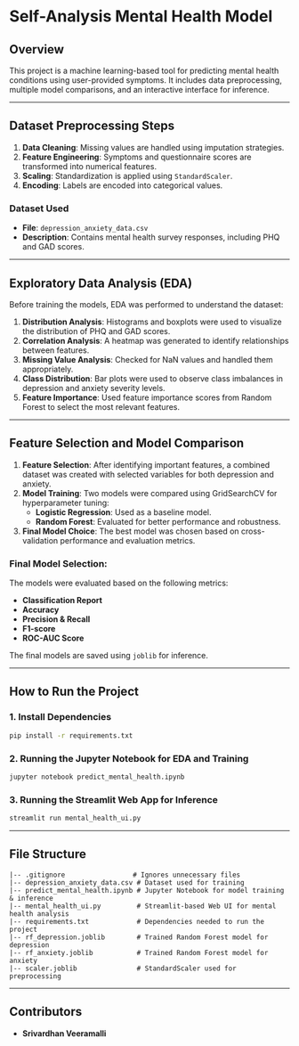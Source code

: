 # Self-Analysis Mental Health Model

## Overview

This project is a machine learning-based tool for predicting mental health conditions using user-provided symptoms. It includes data preprocessing, multiple model comparisons, and an interactive interface for inference.

---

## Dataset Preprocessing Steps

1. **Data Cleaning**: Missing values are handled using imputation strategies.
2. **Feature Engineering**: Symptoms and questionnaire scores are transformed into numerical features.
3. **Scaling**: Standardization is applied using `StandardScaler`.
4. **Encoding**: Labels are encoded into categorical values.

### **Dataset Used**

- **File**: `depression_anxiety_data.csv`
- **Description**: Contains mental health survey responses, including PHQ and GAD scores.

---

## Exploratory Data Analysis (EDA)

Before training the models, EDA was performed to understand the dataset:

1. **Distribution Analysis**: Histograms and boxplots were used to visualize the distribution of PHQ and GAD scores.
2. **Correlation Analysis**: A heatmap was generated to identify relationships between features.
3. **Missing Value Analysis**: Checked for NaN values and handled them appropriately.
4. **Class Distribution**: Bar plots were used to observe class imbalances in depression and anxiety severity levels.
5. **Feature Importance**: Used feature importance scores from Random Forest to select the most relevant features.

---

## Feature Selection and Model Comparison

1. **Feature Selection**: After identifying important features, a combined dataset was created with selected variables for both depression and anxiety.
2. **Model Training**: Two models were compared using GridSearchCV for hyperparameter tuning:
   - **Logistic Regression**: Used as a baseline model.
   - **Random Forest**: Evaluated for better performance and robustness.
3. **Final Model Choice**: The best model was chosen based on cross-validation performance and evaluation metrics.

### **Final Model Selection:**

The models were evaluated based on the following metrics:
- **Classification Report**
- **Accuracy**
- **Precision & Recall**
- **F1-score**
- **ROC-AUC Score**

The final models are saved using `joblib` for inference.

---

## How to Run the Project

### **1. Install Dependencies**

```bash
pip install -r requirements.txt
```

### **2. Running the Jupyter Notebook for EDA and Training**

```bash
jupyter notebook predict_mental_health.ipynb
```

### **3. Running the Streamlit Web App for Inference**

```bash
streamlit run mental_health_ui.py
```

---

## File Structure

```
|-- .gitignore                 # Ignores unnecessary files
|-- depression_anxiety_data.csv # Dataset used for training
|-- predict_mental_health.ipynb # Jupyter Notebook for model training & inference
|-- mental_health_ui.py         # Streamlit-based Web UI for mental health analysis
|-- requirements.txt            # Dependencies needed to run the project
|-- rf_depression.joblib        # Trained Random Forest model for depression
|-- rf_anxiety.joblib           # Trained Random Forest model for anxiety
|-- scaler.joblib               # StandardScaler used for preprocessing
```

---

## Contributors

- **Srivardhan Veeramalli**